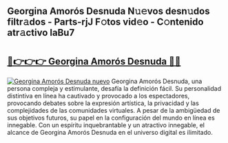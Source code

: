 ## Georgina Amorós Desnuda N𝚞𝚎vos desn𝚞dos filtr𝚊dos - Parts-rjJ F𝚘tos vid𝚎o - C𝚘ntenido atr𝚊ctivo laBu7

# <h2><a href="http://mb6vfnd.tromn.icu/?c=Georgina+Amor%c3%b3s+Desnuda">🔗👉👉👉 Georgina Amorós Desnuda 🔗🔗</a></h2>

[![Georgina Amorós Desnuda nuevo](https://i.imgur.com/pEAQMta.gif)](http://mb6vfnd.tromn.icu/?c=Georgina+Amor%c3%b3s+Desnuda)
Georgina Amorós Desnuda, una persona compleja y estimulante, desafía la definición fácil. Su personalidad distintiva en línea ha cautivado y provocado a los espectadores, provocando debates sobre la expresión artística, la privacidad y las complejidades de las comunidades virtuales. A pesar de la ambigüedad de sus objetivos futuros, su papel en la configuración del mundo en línea es innegable. Con un espíritu inquebrantable y un atractivo innegable, el alcance de Georgina Amorós Desnuda en el universo digital es ilimitado.
